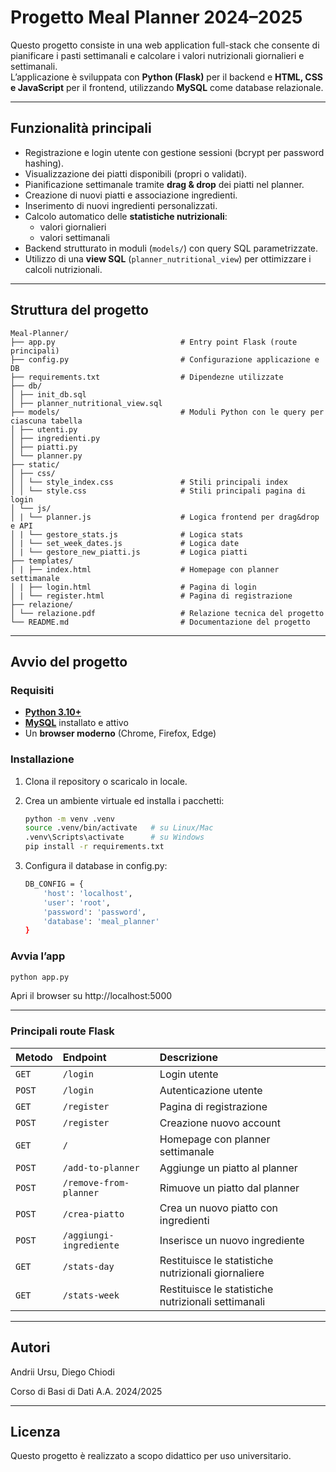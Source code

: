 # Progetto Meal Planner 2024–2025

Questo progetto consiste in una web application full-stack che consente di pianificare i pasti settimanali e calcolare i valori nutrizionali giornalieri e settimanali.  
L’applicazione è sviluppata con **Python (Flask)** per il backend e **HTML, CSS e JavaScript** per il frontend, utilizzando **MySQL** come database relazionale.

---

## Funzionalità principali

- Registrazione e login utente con gestione sessioni (bcrypt per password hashing).
- Visualizzazione dei piatti disponibili (propri o validati).
- Pianificazione settimanale tramite **drag & drop** dei piatti nel planner.
- Creazione di nuovi piatti e associazione ingredienti.
- Inserimento di nuovi ingredienti personalizzati.
- Calcolo automatico delle **statistiche nutrizionali**:
  - valori giornalieri
  - valori settimanali
- Backend strutturato in moduli (`models/`) con query SQL parametrizzate.
- Utilizzo di una **view SQL** (`planner_nutritional_view`) per ottimizzare i calcoli nutrizionali.

---

## Struttura del progetto

    Meal-Planner/
    ├── app.py                            # Entry point Flask (route principali)
    ├── config.py                         # Configurazione applicazione e DB
    ├── requirements.txt                  # Dipendezne utilizzate
    ├── db/
    │ ├── init_db.sql
    │ ├── planner_nutritional_view.sql
    ├── models/                           # Moduli Python con le query per ciascuna tabella
    │ ├── utenti.py
    │ ├── ingredienti.py
    │ ├── piatti.py
    │ └── planner.py
    ├── static/
    │ ├── css/
    │ │ └── style_index.css               # Stili principali index
    │ │ └── style.css                     # Stili principali pagina di login
    │ └── js/
    │ | └── planner.js                    # Logica frontend per drag&drop e API
    │ | └── gestore_stats.js              # Logica stats
    │ | └── set_week_dates.js             # Logica date
    │ | └── gestore_new_piatti.js         # Logica piatti
    ├── templates/
    │ | ├── index.html                    # Homepage con planner settimanale
    │ | ├── login.html                    # Pagina di login
    │ | └── register.html                 # Pagina di registrazione
    ├── relazione/
    │ └── relazione.pdf                   # Relazione tecnica del progetto
    └── README.md                         # Documentazione del progetto

---

## Avvio del progetto

### Requisiti

- **[Python 3.10+](https://www.python.org/)**  
- **[MySQL](https://www.mysql.com/)** installato e attivo  
- Un **browser moderno** (Chrome, Firefox, Edge)

### Installazione

1. Clona il repository o scaricalo in locale.
2. Crea un ambiente virtuale ed installa i pacchetti:
   
   ```bash
   python -m venv .venv
   source .venv/bin/activate   # su Linux/Mac
   .venv\Scripts\activate      # su Windows
   pip install -r requirements.txt
   
4. Configura il database in config.py:
   
    ```bash
    DB_CONFIG = {
        'host': 'localhost',
        'user': 'root',
        'password': 'password',
        'database': 'meal_planner'
    }

### Avvia l’app

```bash
python app.py
```

Apri il browser su http://localhost:5000

---

### Principali route Flask

| Metodo | Endpoint                | Descrizione                                         |
| :----- | :---------------------- | :-------------------------------------------------- |
| `GET`  | `/login`                | Login utente                                        |
| `POST` | `/login`                | Autenticazione utente                               |
| `GET`  | `/register`             | Pagina di registrazione                             |
| `POST` | `/register`             | Creazione nuovo account                             |
| `GET`  | `/`                     | Homepage con planner settimanale                    |
| `POST` | `/add-to-planner`       | Aggiunge un piatto al planner                       |
| `POST` | `/remove-from-planner`  | Rimuove un piatto dal planner                       |
| `POST` | `/crea-piatto`          | Crea un nuovo piatto con ingredienti                |
| `POST` | `/aggiungi-ingrediente` | Inserisce un nuovo ingrediente                      |
| `GET`  | `/stats-day`            | Restituisce le statistiche nutrizionali giornaliere |
| `GET`  | `/stats-week`           | Restituisce le statistiche nutrizionali settimanali |


---

## Autori

Andrii Ursu, Diego Chiodi

Corso di Basi di Dati 
A.A. 2024/2025

---
## Licenza
Questo progetto è realizzato a scopo didattico per uso universitario.
